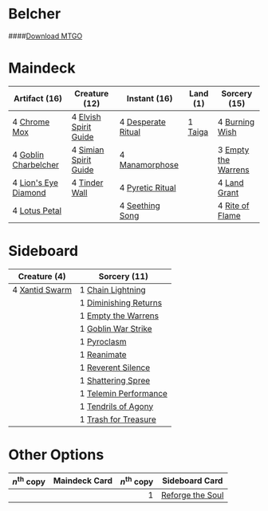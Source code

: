 # Belcher

####[Download MTGO](../collection/Belcher.txt)
# Maindeck

|                                         Artifact (16)                                         |                                         Creature (12)                                          |                                        Instant (16)                                         |                                     Land (1)                                     |                                         Sorcery (15)                                         |
|-----------------------------------------------------------------------------------------------|------------------------------------------------------------------------------------------------|---------------------------------------------------------------------------------------------|----------------------------------------------------------------------------------|----------------------------------------------------------------------------------------------|
|4 [Chrome Mox](http://gatherer.wizards.com/Pages/Card/Details.aspx?multiverseid=None)          |4 [Elvish Spirit Guide](http://gatherer.wizards.com/Pages/Card/Details.aspx?multiverseid=184542)|4 [Desperate Ritual](http://gatherer.wizards.com/Pages/Card/Details.aspx?multiverseid=370546)|1 [Taiga](http://gatherer.wizards.com/Pages/Card/Details.aspx?multiverseid=383122)|4 [Burning Wish](http://gatherer.wizards.com/Pages/Card/Details.aspx?multiverseid=None)       |
|4 [Goblin Charbelcher](http://gatherer.wizards.com/Pages/Card/Details.aspx?multiverseid=413764)|4 [Simian Spirit Guide](http://gatherer.wizards.com/Pages/Card/Details.aspx?multiverseid=442137)|4 [Manamorphose](http://gatherer.wizards.com/Pages/Card/Details.aspx?multiverseid=370568)    |                                                                                  |3 [Empty the Warrens](http://gatherer.wizards.com/Pages/Card/Details.aspx?multiverseid=370480)|
|4 [Lion's Eye Diamond](http://gatherer.wizards.com/Pages/Card/Details.aspx?multiverseid=383000)|4 [Tinder Wall](http://gatherer.wizards.com/Pages/Card/Details.aspx?multiverseid=184678)        |4 [Pyretic Ritual](http://gatherer.wizards.com/Pages/Card/Details.aspx?multiverseid=205067)  |                                                                                  |4 [Land Grant](http://gatherer.wizards.com/Pages/Card/Details.aspx?multiverseid=19633)        |
|4 [Lotus Petal](http://gatherer.wizards.com/Pages/Card/Details.aspx?multiverseid=420602)       |                                                                                                |4 [Seething Song](http://gatherer.wizards.com/Pages/Card/Details.aspx?multiverseid=243487)   |                                                                                  |4 [Rite of Flame](http://gatherer.wizards.com/Pages/Card/Details.aspx?multiverseid=121217)    |


# Sideboard

|                                      Creature (4)                                       |                                          Sorcery (11)                                          |
|-----------------------------------------------------------------------------------------|------------------------------------------------------------------------------------------------|
|4 [Xantid Swarm](http://gatherer.wizards.com/Pages/Card/Details.aspx?multiverseid=413735)|1 [Chain Lightning](http://gatherer.wizards.com/Pages/Card/Details.aspx?multiverseid=217977)    |
|                                                                                         |1 [Diminishing Returns](http://gatherer.wizards.com/Pages/Card/Details.aspx?multiverseid=159090)|
|                                                                                         |1 [Empty the Warrens](http://gatherer.wizards.com/Pages/Card/Details.aspx?multiverseid=370480)  |
|                                                                                         |1 [Goblin War Strike](http://gatherer.wizards.com/Pages/Card/Details.aspx?multiverseid=6594)    |
|                                                                                         |1 [Pyroclasm](http://gatherer.wizards.com/Pages/Card/Details.aspx?multiverseid=None)            |
|                                                                                         |1 [Reanimate](http://gatherer.wizards.com/Pages/Card/Details.aspx?multiverseid=None)            |
|                                                                                         |1 [Reverent Silence](http://gatherer.wizards.com/Pages/Card/Details.aspx?multiverseid=22316)    |
|                                                                                         |1 [Shattering Spree](http://gatherer.wizards.com/Pages/Card/Details.aspx?multiverseid=97233)    |
|                                                                                         |1 [Telemin Performance](http://gatherer.wizards.com/Pages/Card/Details.aspx?multiverseid=189085)|
|                                                                                         |1 [Tendrils of Agony](http://gatherer.wizards.com/Pages/Card/Details.aspx?multiverseid=None)    |
|                                                                                         |1 [Trash for Treasure](http://gatherer.wizards.com/Pages/Card/Details.aspx?multiverseid=420753) |


# Other Options

|*n*<sup>th</sup> copy|Maindeck Card|*n*<sup>th</sup> copy|                                      Sideboard Card                                       |
|---------------------|-------------|--------------------:|-------------------------------------------------------------------------------------------|
|                     |             |                    1|[Reforge the Soul](http://gatherer.wizards.com/Pages/Card/Details.aspx?multiverseid=420749)|

